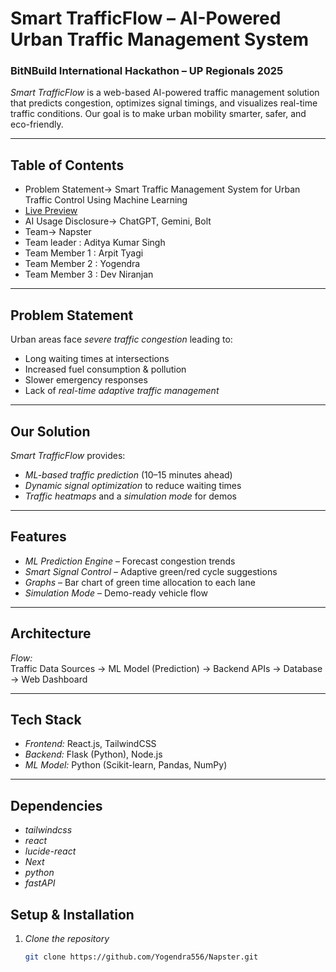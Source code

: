 # Smart TrafficFlow – AI-Powered Urban Traffic Management System

### BitNBuild International Hackathon – UP Regionals 2025  

*Smart TrafficFlow* is a web-based AI-powered traffic management solution that predicts congestion, optimizes signal timings, and visualizes real-time traffic conditions. Our goal is to make urban mobility smarter, safer, and eco-friendly.  

---

##  Table of Contents
- Problem Statement-> Smart Traffic Management System for Urban Traffic Control Using Machine Learning 
- [Live Preview](https://napster-six.vercel.app/)
- AI Usage Disclosure-> ChatGPT, Gemini, Bolt
- Team-> Napster
- Team leader : Aditya Kumar Singh
- Team Member 1 : Arpit Tyagi
- Team Member 2 : Yogendra
- Team Member 3 : Dev Niranjan

---

## Problem Statement
Urban areas face *severe traffic congestion* leading to:
- Long waiting times at intersections  
- Increased fuel consumption & pollution  
- Slower emergency responses  
- Lack of *real-time adaptive traffic management*  

---

## Our Solution
*Smart TrafficFlow* provides:  
- *ML-based traffic prediction* (10–15 minutes ahead)  
- *Dynamic signal optimization* to reduce waiting times   
- *Traffic heatmaps* and a *simulation mode* for demos  

---

## Features 
-  *ML Prediction Engine* – Forecast congestion trends  
-  *Smart Signal Control* – Adaptive green/red cycle suggestions  
-  *Graphs* – Bar chart of green time allocation to each lane 
-  *Simulation Mode* – Demo-ready vehicle flow  

---

## Architecture
*Flow:*  
Traffic Data Sources → ML Model (Prediction) → Backend APIs → Database → Web Dashboard  


---

##  Tech Stack
- *Frontend:* React.js, TailwindCSS
- *Backend:* Flask (Python), Node.js    
- *ML Model:* Python (Scikit-learn, Pandas, NumPy)  

---

## Dependencies 
- *tailwindcss*
- *react*
- *lucide-react*
- *Next*
- *python*
- *fastAPI*



##  Setup & Installation

1. *Clone the repository*  
   ```bash
   git clone https://github.com/Yogendra556/Napster.git
